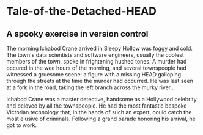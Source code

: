 # Tale-of-the-Detached-HEAD

## A spooky exercise in version control

The morning Ichabod Crane arrived in Sleepy Hollow was foggy and cold. The town's data scientists and software engineers, usually the coolest members of the town, spoke in frightening hushed tones. A murder had occured in the wee hours of the morning, and several townspeople had witnessed a gruesome scene: a figure with a missing HEAD galloping through the streets at the time the murder had occurred. He was last seen at a fork in the road, taking the left branch across the murky river...

Ichabod Crane was a master detective, handsome as a Hollywood celebrity and beloved by all the townspeople. He had the most fantastic bespoke Victorian technology that, in the hands of such an expert, could catch the most elusive of criminals. Following a grand parade honoring his arrival, he got to work.
